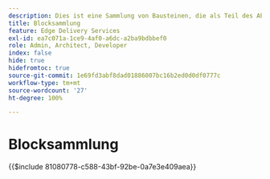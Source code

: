 ```yaml
---
description: Dies ist eine Sammlung von Bausteinen, die als Teil des AEM-Produkts betrachtet und als Blueprints für Bausteine in Ihrem Projekt empfohlen werden.
title: Blocksammlung
feature: Edge Delivery Services
exl-id: ea7c071a-1ce9-4af0-a6dc-a2ba9bdbbef0
role: Admin, Architect, Developer
index: false
hide: true
hidefromtoc: true
source-git-commit: 1e69fd3abf8dad01886007bc16b2ed0d0df0777c
workflow-type: tm+mt
source-wordcount: '27'
ht-degree: 100%

---
```


# Blocksammlung

{{$include 81080778-c588-43bf-92be-0a7e3e409aea}}
